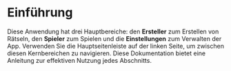 # Einführung

Diese Anwendung hat drei Hauptbereiche: den **Ersteller** zum Erstellen von Rätseln, den **Spieler** zum Spielen und die **Einstellungen** zum Verwalten der App. Verwenden Sie die Hauptseitenleiste auf der linken Seite, um zwischen diesen Kernbereichen zu navigieren. Diese Dokumentation bietet eine Anleitung zur effektiven Nutzung jedes Abschnitts.
